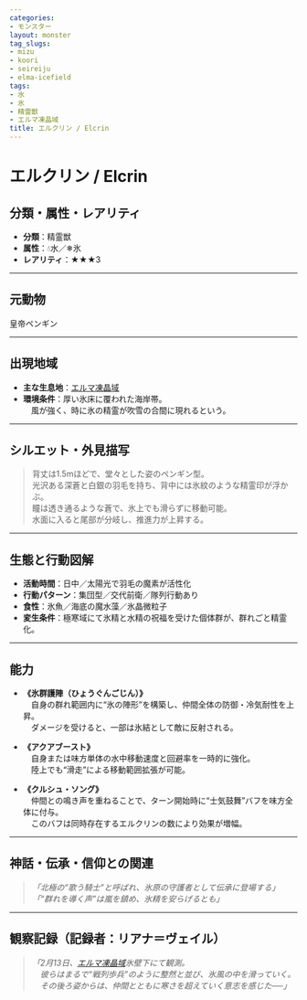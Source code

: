 ```yaml
---
categories:
- モンスター
layout: monster
tag_slugs:
- mizu
- koori
- seireiju
- elma-icefield
tags:
- 水
- 氷
- 精霊獣
- エルマ凍晶域
title: エルクリン / Elcrin
---
```


# エルクリン / Elcrin

## 分類・属性・レアリティ

* **分類**：精霊獣  
* **属性**：💧水／❄氷  
* **レアリティ**：★★★3

---

## 元動物

皇帝ペンギン

---

## 出現地域

* **主な生息地**：[エルマ凍晶域](../place/elma_icefield.md)  
* **環境条件**：厚い氷床に覆われた海岸帯。  
　風が強く、時に氷の精霊が吹雪の合間に現れるという。

---

## シルエット・外見描写

> 背丈は1.5mほどで、堂々とした姿のペンギン型。  
> 光沢ある深蒼と白銀の羽毛を持ち、背中には氷紋のような精霊印が浮かぶ。  
> 瞳は透き通るような蒼で、氷上でも滑らずに移動可能。  
> 水面に入ると尾部が分岐し、推進力が上昇する。

---

## 生態と行動図解

* **活動時間**：日中／太陽光で羽毛の魔素が活性化  
* **行動パターン**：集団型／交代前衛／隊列行動あり  
* **食性**：氷魚／海底の魔水藻／氷晶微粒子  
* **変生条件**：極寒域にて氷精と水精の祝福を受けた個体群が、群れごと精霊化。

---

## 能力

* **《氷群護陣（ひょうぐんごじん）》**  
　自身の群れ範囲内に“氷の陣形”を構築し、仲間全体の防御・冷気耐性を上昇。  
　ダメージを受けると、一部は氷結として敵に反射される。

* **《アクアブースト》**  
　自身または味方単体の水中移動速度と回避率を一時的に強化。  
　陸上でも“滑走”による移動範囲拡張が可能。

* **《クルシュ・ソング》**  
　仲間との鳴き声を重ねることで、ターン開始時に“士気鼓舞”バフを味方全体に付与。  
　このバフは同時存在するエルクリンの数により効果が増幅。

---

## 神話・伝承・信仰との関連

> *「北極の“歌う騎士”と呼ばれ、氷原の守護者として伝承に登場する」*  
> *「“群れを導く声”は嵐を鎮め、氷精を安らげるとも」*

---

## 観察記録（記録者：リアナ＝ヴェイル）

> *「2月13日、[エルマ凍晶域](../place/elma_icefield.md)氷壁下にて観測。  
　彼らはまるで“戦列歩兵”のように整然と並び、氷風の中を滑っていく。  
　その後ろ姿からは、仲間とともに寒さを超えていく意志を感じた──」*